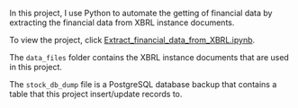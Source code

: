In this project, I use Python to automate the getting of financial data by extracting the financial data from XBRL instance documents.

To view the project, click <a href="https://github.com/steffen-zou/Extract-financial-data-from-XBRL/blob/master/Extract_financial_data_from_XBRL.ipynb">Extract_financial_data_from_XBRL.ipynb</a>.

The `data_files` folder contains the XBRL instance documents that are used in this project.

The `stock_db_dump` file is a PostgreSQL database backup that contains a table that this project insert/update records to.
